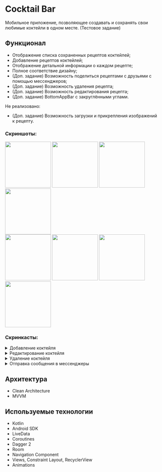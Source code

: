 # Cocktail Bar

  Мобильное приложение, позволяющее создавать и сохранять свои любимые коктейли в одном месте. (Тестовое задание)

## Функционал

* Отображение списка сохраненных рецептов коктейлей;
* Добавление рецептов коктейлей;
* Отображение детальной информации о каждом рецепте;
* Полное соответствие дизайну;
* (Доп. задание) Возможность поделиться рецептами с друзьями с помощью мессенджеров;
* (Доп. задание) Возможность удаления рецепта;
* (Доп. задание) Возможность редактирования рецепта;
* (Доп. задание) BottomAppBar с закруглёнными углами.

Не реализовано:
* (Доп. задание) Возможность загрузки и прикрепления изображений к рецепту.

### Скриншоты:
<image src='https://github.com/arshapshap/surf-trainee-task/assets/48681339/1b7fe8ef-e60b-4cf3-afd1-695c76c56a05' width=150 />
<image src='https://github.com/arshapshap/surf-trainee-task/assets/48681339/5b250b14-964e-4ed5-be5b-1b3a1d78a0e5' width=150 />
<image src='https://github.com/arshapshap/surf-trainee-task/assets/48681339/4179aac6-311d-4a99-84d9-760b043fa5bf' width=150 />
<image src='https://github.com/arshapshap/surf-trainee-task/assets/48681339/8d5336fc-d159-4167-b302-157aaeaba22c' width=150 />
<br>
<image src='https://github.com/arshapshap/surf-trainee-task/assets/48681339/3cc72217-c247-465b-93d2-f25224c79fbe' width=150 />
<image src='https://github.com/arshapshap/surf-trainee-task/assets/48681339/17fac393-ad17-4f0c-bacf-b901bfcfa28d' width=150 />
<image src='https://github.com/arshapshap/surf-trainee-task/assets/48681339/c9f1eff0-8e35-4122-afc6-0abb37192313' width=150 />
<image src='https://github.com/arshapshap/surf-trainee-task/assets/48681339/1358a725-5c23-4f4d-86c9-4b14f844d53b' width=150 />

### Скринкасты:
<details><summary>Добавление коктейля</summary>
<br>
  <image src='https://github.com/arshapshap/surf-trainee-task/assets/48681339/faf3ec12-6734-4ee9-93ff-fb8be9a82b1c' width=200 />
</details>
<details><summary>Редактирование коктейля</summary>
<br>
  <image src='https://github.com/arshapshap/surf-trainee-task/assets/48681339/6c4842d2-85c3-45c7-a541-72cccc44c73d' width=200 />
</details>
<details><summary>Удаление коктейля</summary>
<br>
  <image src='https://github.com/arshapshap/surf-trainee-task/assets/48681339/9955b40b-b9a2-474e-9999-6c83a8519ad7' width=200 />
</details>
<details><summary>Отправка сообщения в мессенджеры</summary>
<br>
  <image src='https://github.com/arshapshap/surf-trainee-task/assets/48681339/29073ea5-b588-4d6d-9c8c-6340ee77f737' width=200 />
</details>

## Архитектура
* Clean Architecture
* MVVM

## Используемые технологии
* Kotlin
* Android SDK
* LiveData
* Coroutines
* Dagger 2
* Room
* Navigation Component
* Views, Constraint Layout, RecyclerView
* Animations
